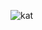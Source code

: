 ![kat](https://camo.githubusercontent.com/5215e6fe0e2fc740eb8d91fe380287294fcacca5/68747470733a2f2f6f63746f6465782e6769746875622e636f6d2f696d616765732f79616b746f6361742e706e67)
